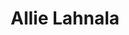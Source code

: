 ---
title: Allie Lahnala
search:
  - A Lahnala
  - Lahnala
  - Allie Lahnala
role: phd
group: current
image: images/team/allie_lahnala.jpg
github: alahnala
email: alahnala@gmail.com
website: http://allielahnala.com/
twitter: AllieLahnala
---